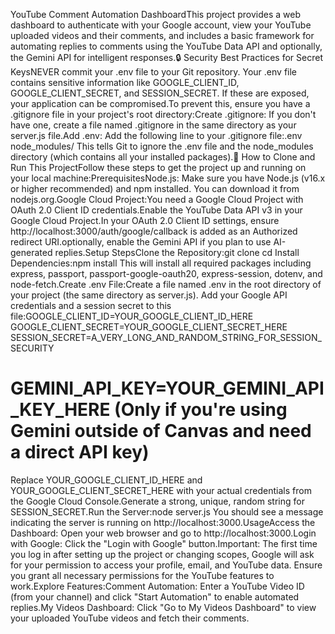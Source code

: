 YouTube Comment Automation DashboardThis project provides a web dashboard to authenticate with your Google account, view your YouTube uploaded videos and their comments, and includes a basic framework for automating replies to comments using the YouTube Data API and optionally, the Gemini API for intelligent responses.🔒 Security Best Practices for Secret KeysNEVER commit your .env file to your Git repository. Your .env file contains sensitive information like GOOGLE_CLIENT_ID, GOOGLE_CLIENT_SECRET, and SESSION_SECRET. If these are exposed, your application can be compromised.To prevent this, ensure you have a .gitignore file in your project's root directory:Create .gitignore: If you don't have one, create a file named .gitignore in the same directory as your server.js file.Add .env: Add the following line to your .gitignore file:.env
node_modules/
This tells Git to ignore the .env file and the node_modules directory (which contains all your installed packages).🚀 How to Clone and Run This ProjectFollow these steps to get the project up and running on your local machine:PrerequisitesNode.js: Make sure you have Node.js (v16.x or higher recommended) and npm installed. You can download it from nodejs.org.Google Cloud Project:You need a Google Cloud Project with OAuth 2.0 Client ID credentials.Enable the YouTube Data API v3 in your Google Cloud Project.In your OAuth 2.0 Client ID settings, ensure http://localhost:3000/auth/google/callback is added as an Authorized redirect URI.optionally, enable the Gemini API if you plan to use AI-generated replies.Setup StepsClone the Repository:git clone <your-repository-url>
cd <your-repository-name>
Install Dependencies:npm install
This will install all required packages including express, passport, passport-google-oauth20, express-session, dotenv, and node-fetch.Create .env File:Create a file named .env in the root directory of your project (the same directory as server.js). Add your Google API credentials and a session secret to this file:GOOGLE_CLIENT_ID=YOUR_GOOGLE_CLIENT_ID_HERE
GOOGLE_CLIENT_SECRET=YOUR_GOOGLE_CLIENT_SECRET_HERE
SESSION_SECRET=A_VERY_LONG_AND_RANDOM_STRING_FOR_SESSION_SECURITY
# GEMINI_API_KEY=YOUR_GEMINI_API_KEY_HERE (Only if you're using Gemini outside of Canvas and need a direct API key)
Replace YOUR_GOOGLE_CLIENT_ID_HERE and YOUR_GOOGLE_CLIENT_SECRET_HERE with your actual credentials from the Google Cloud Console.Generate a strong, unique, random string for SESSION_SECRET.Run the Server:node server.js
You should see a message indicating the server is running on http://localhost:3000.UsageAccess the Dashboard: Open your web browser and go to http://localhost:3000.Login with Google: Click the "Login with Google" button.Important: The first time you log in after setting up the project or changing scopes, Google will ask for your permission to access your profile, email, and YouTube data. Ensure you grant all necessary permissions for the YouTube features to work.Explore Features:Comment Automation: Enter a YouTube Video ID (from your channel) and click "Start Automation" to enable automated replies.My Videos Dashboard: Click "Go to My Videos Dashboard" to view your uploaded YouTube videos and fetch their comments.
